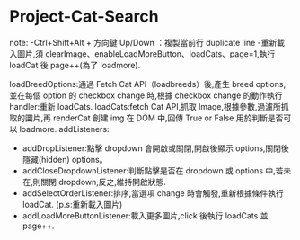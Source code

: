 # Project-Cat-Search

note:
-Ctrl+Shift+Alt + 方向鍵 Up/Down ：複製當前行 duplicate line -重新載入圖片,須 clearImage、enableLoadMoreButton、loadCats、page=1,執行 loadCat 後 page++(為了 loadmore).

loadBreedOptions:通過 Fetch Cat API（loadbreeds）後,產生 breed options,並在每個 option 的 checkbox change 時,根據 checkbox change 的動作執行 handler:重新 loadCats.
loadCats:fetch Cat API,抓取 Image,根據參數,過濾所抓取的圖片,再 renderCat 創建 img 在 DOM 中,回傳 True or False 用於判斷是否可以 loadmore.
addListeners:

- addDropListener:點擊 dropdown 會開啟或關閉,開啟後顯示 options,關閉後隱藏(hidden) options。
- addCloseDropdownListener:判斷點擊是否在 dropdown 或 options 中,若未在,則關閉 dropdown,反之,維持開啟狀態.
- addSelectOrderListener:排序,當選項 change 時會觸發,重新根據條件執行 loadCat. (p.s:重新載入圖片)
- addLoadMoreButtonListener:載入更多圖片,click 後執行 loadCats 並 page++.
